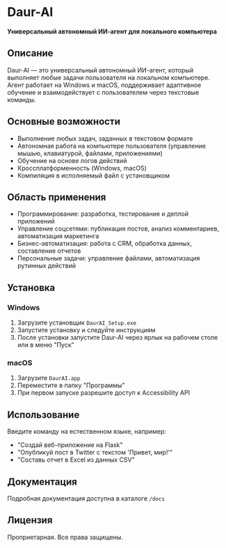 # Daur-AI

**Универсальный автономный ИИ-агент для локального компьютера**

## Описание
Daur-AI — это универсальный автономный ИИ-агент, который выполняет любые задачи пользователя на локальном компьютере. Агент работает на Windows и macOS, поддерживает адаптивное обучение и взаимодействует с пользователем через текстовые команды.

## Основные возможности
- Выполнение любых задач, заданных в текстовом формате
- Автономная работа на компьютере пользователя (управление мышью, клавиатурой, файлами, приложениями)
- Обучение на основе логов действий
- Кроссплатформенность (Windows, macOS)
- Компиляция в исполняемый файл с установщиком

## Область применения
- Программирование: разработка, тестирование и деплой приложений
- Управление соцсетями: публикация постов, анализ комментариев, автоматизация маркетинга
- Бизнес-автоматизация: работа с CRM, обработка данных, составление отчетов
- Персональные задачи: управление файлами, автоматизация рутинных действий

## Установка
### Windows
1. Загрузите установщик `DaurAI_Setup.exe`
2. Запустите установку и следуйте инструкциям
3. После установки запустите Daur-AI через ярлык на рабочем столе или в меню "Пуск"

### macOS
1. Загрузите `DaurAI.app`
2. Переместите в папку "Программы"
3. При первом запуске разрешите доступ к Accessibility API

## Использование
Введите команду на естественном языке, например:
- "Создай веб-приложение на Flask"
- "Опубликуй пост в Twitter с текстом 'Привет, мир!'"
- "Составь отчет в Excel из данных CSV"

## Документация
Подробная документация доступна в каталоге `/docs`

## Лицензия
Проприетарная. Все права защищены.
